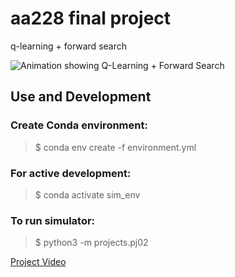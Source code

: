 # aa228 final project
q-learning + forward search

![Animation showing Q-Learning + Forward Search](https://github.com/korciuch/2d-simulator/best_iteration.gif "Q-Learning + Forward Search")

## Use and Development
### Create Conda environment:
> $ conda env create -f environment.yml 

### For active development:  
> $ conda activate sim_env

### To run simulator:
> $ python3 -m projects.pj02 

[Project Video](https://www.youtube.com/watch?v=9dYmQkeZxak)
